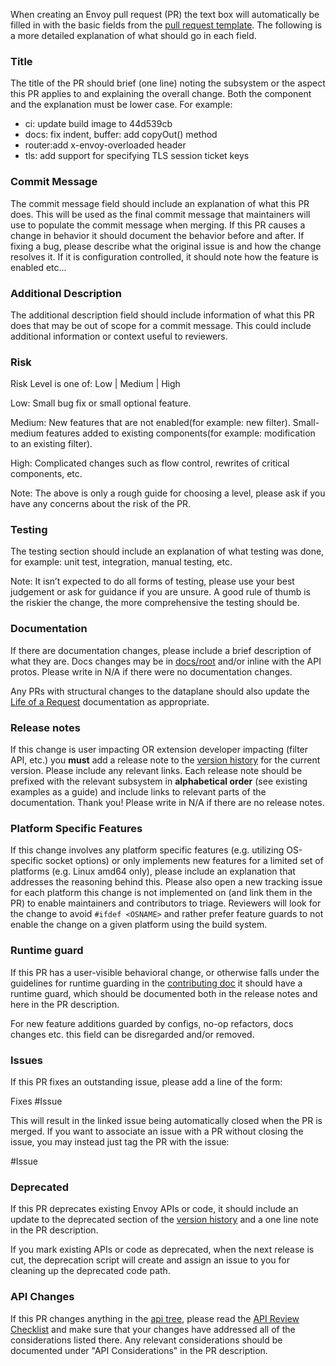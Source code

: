 When creating an Envoy pull request (PR) the text box will automatically be filled
in with the basic fields from the [pull request template](PULL_REQUEST_TEMPLATE.md). The following
is a more detailed explanation of what should go in each field.

### <a name="title"></a>Title

The title of the PR should brief (one line) noting the subsystem or the aspect this PR applies to and
explaining the overall change. Both the component and the explanation must be lower case. For example:

* ci: update build image to 44d539cb
* docs: fix indent, buffer: add copyOut() method
* router:add x-envoy-overloaded header
* tls: add support for specifying TLS session ticket keys

### <a name="desc"></a>Commit Message

The commit message field should include an explanation of what this PR
does. This will be used as the final commit message that maintainers will use to
populate the commit message when merging. If this PR causes a change in behavior
it should document the behavior before and after. If fixing a bug, please
describe what the original issue is and how the change resolves it. If it is
configuration controlled, it should note how the feature is enabled etc...


### <a name="desc"></a>Additional Description

The additional description field should include information of what this PR does
that may be out of scope for a commit message. This could include additional
information or context useful to reviewers.

### <a name="risk"></a>Risk

Risk Level is one of: Low | Medium | High

Low: Small bug fix or small optional feature.

Medium: New features that are not enabled(for example: new filter). Small-medium
features added to existing components(for example: modification to an existing
filter).

High: Complicated changes such as flow control, rewrites of critical
components, etc.

Note: The above is only a rough guide for choosing a level,
please ask if you have any concerns about the risk of the PR.

### <a name="testing"></a>Testing

The testing section should include an explanation of what testing was done, for example: unit test,
integration, manual testing, etc.

Note: It isn’t expected to do all forms of testing, please use your best judgement or ask for
guidance if you are unsure. A good rule of thumb is the riskier the change, the
more comprehensive the testing should be.

### <a name="docs"></a>Documentation

If there are documentation changes, please include a brief description of what they are. Docs
changes may be in [docs/root](docs/root) and/or inline with the API protos. Please write in
N/A if there were no documentation changes.

Any PRs with structural changes to the dataplane should also update the [Life of a
Request](https://www.envoyproxy.io/docs/envoy/latest/intro/life_of_a_request) documentation as appropriate.

### <a name="relnotes"></a>Release notes

If this change is user impacting OR extension developer impacting (filter API, etc.) you **must**
add a release note to the [version history](docs/root/version_history/current.rst) for the
current version. Please include any relevant links. Each release note should be prefixed with the
relevant subsystem in **alphabetical order** (see existing examples as a guide) and include links
to relevant parts of the documentation. Thank you! Please write in N/A if there are no release notes.

### <a name="platform_specific_features"></a>Platform Specific Features

If this change involves any platform specific features (e.g. utilizing OS-specific socket options)
or only implements new features for a limited set of platforms (e.g. Linux amd64 only), please
include an explanation that addresses the reasoning behind this. Please also open a new tracking
issue for each platform this change is not implemented on (and link them in the PR) to enable
maintainers and contributors to triage. Reviewers will look for the change to avoid
`#ifdef <OSNAME>` and rather prefer feature guards to not enable the change on a given platform
using the build system.

### <a name="runtime_guard"></a>Runtime guard

If this PR has a user-visible behavioral change, or otherwise falls under the
guidelines for runtime guarding in the [contributing doc](CONTRIBUTING.md)
it should have a runtime guard, which should be documented both in the release
notes and here in the PR description.

For new feature additions guarded by configs, no-op refactors, docs changes etc.
this field can be disregarded and/or removed.

### <a name="issues"></a>Issues

If this PR fixes an outstanding issue, please add a line of the form:

Fixes #Issue

This will result in the linked issue being automatically closed when the PR is
merged. If you want to associate an issue with a PR without closing the issue,
you may instead just tag the PR with the issue:

\#Issue

### <a name="deprecated"></a>Deprecated

If this PR deprecates existing Envoy APIs or code, it should include an update to the deprecated
section of the [version history](docs/root/version_history/current.rst) and a one line note in the
PR description.

If you mark existing APIs or code as deprecated, when the next release is cut, the
deprecation script will create and assign an issue to you for
cleaning up the deprecated code path.

### <a name="api"></a>API Changes

If this PR changes anything in the [api tree](https://github.com/envoyproxy/envoy/tree/main/api),
please read the [API Review
Checklist](https://github.com/envoyproxy/envoy/tree/main/api/review_checklist.md)
and make sure that your changes have addressed all of the considerations listed there.
Any relevant considerations should be documented under "API Considerations" in the PR description.
